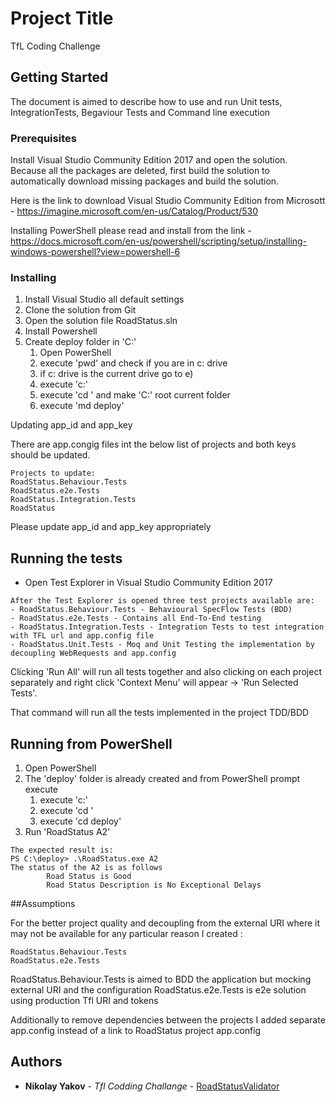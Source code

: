 ﻿# Project Title

TfL Coding Challenge

## Getting Started

The document is aimed to describe how to use and run Unit tests, IntegrationTests, Begaviour Tests and Command line execution

### Prerequisites

Install Visual Studio Community Edition 2017 and open the solution. Because all the packages are deleted, first build the solution to automatically download missing packages and build the solution.

Here is the link to download Visual Studio Community Edition from Microsott - https://imagine.microsoft.com/en-us/Catalog/Product/530

Installing PowerShell please read and install from the link - https://docs.microsoft.com/en-us/powershell/scripting/setup/installing-windows-powershell?view=powershell-6

### Installing

1. Install Visual Studio all default settings
2. Clone the solution from Git
3. Open the solution file RoadStatus.sln
4. Install Powershell
5. Create deploy folder in 'C:\'
	1) Open PowerShell
	2) execute 'pwd' and check if you are in c: drive
	3) if c: drive is the current drive go to e)
	4) execute 'c:'
	5) execute 'cd \' and make 'C:' root current folder
	6) execute 'md deploy'

Updating app_id and app_key

There are app.congig files int the below list of projects and both keys should be updated.
```
Projects to update:
RoadStatus.Behaviour.Tests
RoadStatus.e2e.Tests
RoadStatus.Integration.Tests
RoadStatus
```

Please update app_id and app_key appropriately

## Running the tests

- Open Test Explorer in Visual Studio Community Edition 2017 

```
After the Test Explorer is opened three test projects available are:
- RoadStatus.Behaviour.Tests - Behavioural SpecFlow Tests (BDD)
- RoadStatus.e2e.Tests - Contains all End-To-End testing
- RoadStatus.Integration.Tests - Integration Tests to test integration with TFL url and app.config file
- RoadStatus.Unit.Tests - Moq and Unit Testing the implementation by decoupling WebRequests and app.config
```

Clicking 'Run All' will run all tests together and also clicking on each project separately and right click 'Context Menu' will appear -> 'Run Selected Tests'.

That command will run all the tests implemented in the project TDD/BDD

## Running from PowerShell

1. Open PowerShell
2. The 'deploy' folder is already created and from PowerShell prompt execute
	1) execute 'c:'
	2) execute 'cd \'
	3) execute 'cd deploy'
3.	Run 'RoadStatus A2' 

```
The expected result is:
PS C:\deploy> .\RoadStatus.exe A2
The status of the A2 is as follows
        Road Status is Good
        Road Status Description is No Exceptional Delays
```
##Assumptions

For the better project quality and decoupling from the external URI where it may not be available for any particular reason I created :

```
RoadStatus.Behaviour.Tests 
RoadStatus.e2e.Tests
```

RoadStatus.Behaviour.Tests is aimed to BDD the application but mocking external URI and the configuration
RoadStatus.e2e.Tests is e2e solution using production Tfl URI and tokens

Additionally to remove dependencies between the projects I added separate app.config instead of a link to RoadStatus project app.config

## Authors

* **Nikolay Yakov** - *Tfl Codding Challange* - [RoadStatusValidator](https://github.com/PurpleBooth)